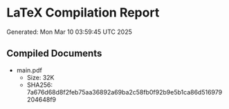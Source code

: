 # LaTeX Compilation Report
Generated: Mon Mar 10 03:59:45 UTC 2025
## Compiled Documents
- main.pdf
  - Size: 32K
  - SHA256: 7a676d68d8f2feb75aa36892a69ba2c58fb0f92b9e5b1ca86d516979204648f9
